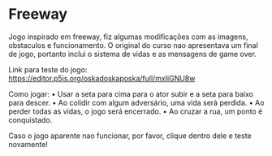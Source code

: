 # Freeway

Jogo inspirado em freeway, fiz algumas modificações com as imagens, obstaculos e funcionamento. 
O original do curso nao apresentava um final de jogo, portanto inclui o sistema de vidas e as
mensagens de game over.

Link para teste do jogo: https://editor.p5js.org/oskadoskaposka/full/mxIiGNU8w

Como jogar: 
• Usar a seta para cima para o ator subir e a seta para baixo para descer.
• Ao colidir com algum adversário, uma vida será perdida.
• Ao perder todas as vidas, o jogo será encerrado.
• Ao cruzar a rua, um ponto é conquistado.

Caso o jogo aparente nao funcionar, por favor, clique dentro dele e teste novamente!
